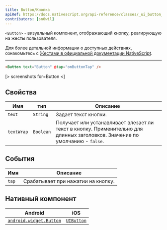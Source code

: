 ```yaml
---
title: Button/Кнопка
apiRef: https://docs.nativescript.org/api-reference/classes/_ui_button_.button
contributors: [sn0wil]
---
```


`<Button>`  - визуальный компонент, отображающий кнопку, реагирующую на жесты пользователя.

Для более детальной информации о доступных действиях, ознакомьтесь с [Жестами в официальной документации NativeScript](https://docs.nativescript.org/ui/gestures).

---

```html
<Button text="Button" @tap="onButtonTap" />
```

[> screenshots for=Button <]

## Свойства

| Имя | тип | Описание |
|------|------|-------------|
| `text` | `String` | Задает текст кнопки.
| `textWrap` | `Boolean` | Получает или устанавливает влезает ли текст в кнопку. Применительно для длинных заголовков. Значение по умолчанию - `false`.

## События

| Имя | Описание |
|------|-------------|
| `tap` | Срабатывает при нажатии на кнопку.

## Нативный компонент

| Android | iOS |
|---------|-----|
| [`android.widget.Button`](https://developer.android.com/reference/android/widget/Button.html) | [`UIButton`](https://developer.apple.com/documentation/uikit/uibutton)
